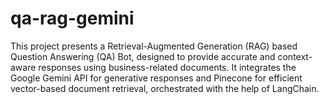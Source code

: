 # qa-rag-gemini
This project presents a Retrieval-Augmented Generation (RAG) based Question Answering (QA) Bot, designed to provide accurate and context-aware responses using business-related documents. It integrates the Google Gemini API for generative responses and Pinecone for efficient vector-based document retrieval, orchestrated with the help of LangChain.
